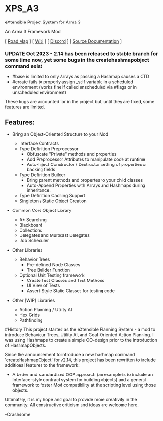 # XPS_A3
eXtensible Project System for Arma 3
 
An Arma 3 Framework Mod

[ [Road Map](https://xps-group.notion.site/6182e1ad293b4572bec60726a997e279?v=58732b82ad9f4ea2a6e86446ea4031fd&pvs=4) ] 
[ [Wiki](https://xps-group.notion.site/0f5270147d434c9387d49a3b16311a75?v=6b8b37e55002438893964177eec15bca&pvs=4) ] 
[ [Discord](https://discord.gg/ryXZjDY7En) ] 
[ [Source Documentation](https://xps-group.github.io/) ] 

### UPDATE Oct 2023 - 2.14 has been released to stable branch for some time now, yet some bugs in the createhashmapobject command exist
  - #base is limited to only Arrays as passing a Hashmap causes a CTD
  - #create fails to properly assign _self variable in a scheduled environment (works fine if called unscheduled via #flags or in unscheduled environment)

  These bugs are accounted for in the project but, until they are fixed, some features are limited. 

## Features:
  - Bring an Object-Oriented Structure to your Mod
    - Interface Contracts
    - Type Definition Preprocessor
      - Obfuscate "Private" methods and properties
      - Add Preprocessor Attributes to manipulate code at runtime
      - Auto-Inject Constructor / Destructor setting of properties or backing fields
    - Type Definition Builder
      - Bring parent methods and propertes to your child classes
      - Auto-Append Properties with Arrays and Hashmaps during inheritance.
    - Type Definition Caching Support
    - Singleton / Static Object Creation
  
  - Common Core Object Library
    - A* Searching
    - Blackboard
    - Collections
    - Delegates and Multicast Delegates
    - Job Scheduler
  
  - Other Libraries
    - Behavior Trees
      - Pre-defined Node Classes
      - Tree Builder Function
    - Optional Unit Testing framework
      - Create Test Classes and Test Methods
      - UI View of Tests
      - Assert-Style Static Classes for testing code

  - Other [WIP] Libraries
    - Action Planning / Utility AI
    - Hex Grids
    - Pathfinding

#History
This project started as the eXtensible Planning System - a mod to introduce Behaviour Trees, Utility AI, and Goal-Oriented Action Planning. I was using Hashmaps to create
a simple OO-design prior to the introduction of HashmapObjects.

Since the announcement to introduce a new hashmap command 'createHashmapObject' for v2.14, this project has been rewritten to include additional features to the framework:
  - A better and standardized OOP approach (an example is to include an Interface-style contract system for building objects) and a general framework to foster Mod compatibility at the scripting level using those objects.
 
Ultimately, it is my hope and goal to provide more creativity in the community. All constructive criticism and ideas are welcome here.
 
-Crashdome
